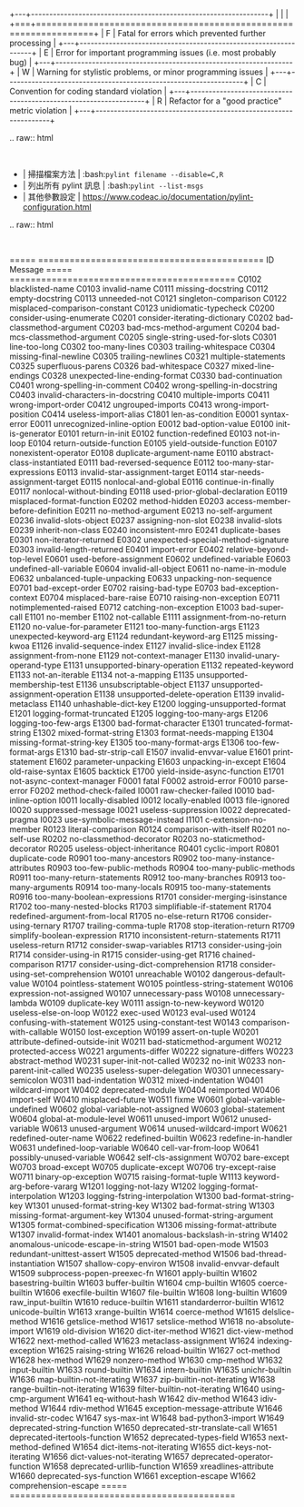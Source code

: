 +---+-----------------------------------------------------------------+
|   |                                                                 |
+===+=================================================================+
| F | Fatal for errors which prevented further processing             |
+---+-----------------------------------------------------------------+
| E | Error for important programming issues (i.e. most probably bug) |
+---+-----------------------------------------------------------------+
| W | Warning for stylistic problems, or minor programming issues     |
+---+-----------------------------------------------------------------+
| C | Convention for coding standard violation                        |
+---+-----------------------------------------------------------------+
| R | Refactor for a "good practice" metric violation                 |
+---+-----------------------------------------------------------------+


.. raw:: html

  <br>


- | 掃描檔案方法
  | :bash:`pylint filename --disable=C,R`
- | 列出所有 pylint 訊息
  | :bash:`pylint --list-msgs`
- | 其他參數設定
  | https://www.codeac.io/documentation/pylint-configuration.html


.. raw:: html

  <br>


=====  ===========================================
ID     Message
=====  ===========================================
C0102  blacklisted-name
C0103  invalid-name
C0111  missing-docstring
C0112  empty-docstring
C0113  unneeded-not
C0121  singleton-comparison
C0122  misplaced-comparison-constant
C0123  unidiomatic-typecheck
C0200  consider-using-enumerate
C0201  consider-iterating-dictionary
C0202  bad-classmethod-argument
C0203  bad-mcs-method-argument
C0204  bad-mcs-classmethod-argument
C0205  single-string-used-for-slots
C0301  line-too-long
C0302  too-many-lines
C0303  trailing-whitespace
C0304  missing-final-newline
C0305  trailing-newlines
C0321  multiple-statements
C0325  superfluous-parens
C0326  bad-whitespace
C0327  mixed-line-endings
C0328  unexpected-line-ending-format
C0330  bad-continuation
C0401  wrong-spelling-in-comment
C0402  wrong-spelling-in-docstring
C0403  invalid-characters-in-docstring
C0410  multiple-imports
C0411  wrong-import-order
C0412  ungrouped-imports
C0413  wrong-import-position
C0414  useless-import-alias
C1801  len-as-condition
E0001  syntax-error
E0011  unrecognized-inline-option
E0012  bad-option-value
E0100  init-is-generator
E0101  return-in-init
E0102  function-redefined
E0103  not-in-loop
E0104  return-outside-function
E0105  yield-outside-function
E0107  nonexistent-operator
E0108  duplicate-argument-name
E0110  abstract-class-instantiated
E0111  bad-reversed-sequence
E0112  too-many-star-expressions
E0113  invalid-star-assignment-target
E0114  star-needs-assignment-target
E0115  nonlocal-and-global
E0116  continue-in-finally
E0117  nonlocal-without-binding
E0118  used-prior-global-declaration
E0119  misplaced-format-function
E0202  method-hidden
E0203  access-member-before-definition
E0211  no-method-argument
E0213  no-self-argument
E0236  invalid-slots-object
E0237  assigning-non-slot
E0238  invalid-slots
E0239  inherit-non-class
E0240  inconsistent-mro
E0241  duplicate-bases
E0301  non-iterator-returned
E0302  unexpected-special-method-signature
E0303  invalid-length-returned
E0401  import-error
E0402  relative-beyond-top-level
E0601  used-before-assignment
E0602  undefined-variable
E0603  undefined-all-variable
E0604  invalid-all-object
E0611  no-name-in-module
E0632  unbalanced-tuple-unpacking
E0633  unpacking-non-sequence
E0701  bad-except-order
E0702  raising-bad-type
E0703  bad-exception-context
E0704  misplaced-bare-raise
E0710  raising-non-exception
E0711  notimplemented-raised
E0712  catching-non-exception
E1003  bad-super-call
E1101  no-member
E1102  not-callable
E1111  assignment-from-no-return
E1120  no-value-for-parameter
E1121  too-many-function-args
E1123  unexpected-keyword-arg
E1124  redundant-keyword-arg
E1125  missing-kwoa
E1126  invalid-sequence-index
E1127  invalid-slice-index
E1128  assignment-from-none
E1129  not-context-manager
E1130  invalid-unary-operand-type
E1131  unsupported-binary-operation
E1132  repeated-keyword
E1133  not-an-iterable
E1134  not-a-mapping
E1135  unsupported-membership-test
E1136  unsubscriptable-object
E1137  unsupported-assignment-operation
E1138  unsupported-delete-operation
E1139  invalid-metaclass
E1140  unhashable-dict-key
E1200  logging-unsupported-format
E1201  logging-format-truncated
E1205  logging-too-many-args
E1206  logging-too-few-args
E1300  bad-format-character
E1301  truncated-format-string
E1302  mixed-format-string
E1303  format-needs-mapping
E1304  missing-format-string-key
E1305  too-many-format-args
E1306  too-few-format-args
E1310  bad-str-strip-call
E1507  invalid-envvar-value
E1601  print-statement
E1602  parameter-unpacking
E1603  unpacking-in-except
E1604  old-raise-syntax
E1605  backtick
E1700  yield-inside-async-function
E1701  not-async-context-manager
F0001  fatal
F0002  astroid-error
F0010  parse-error
F0202  method-check-failed
I0001  raw-checker-failed
I0010  bad-inline-option
I0011  locally-disabled
I0012  locally-enabled
I0013  file-ignored
I0020  suppressed-message
I0021  useless-suppression
I0022  deprecated-pragma
I0023  use-symbolic-message-instead
I1101  c-extension-no-member
R0123  literal-comparison
R0124  comparison-with-itself
R0201  no-self-use
R0202  no-classmethod-decorator
R0203  no-staticmethod-decorator
R0205  useless-object-inheritance
R0401  cyclic-import
R0801  duplicate-code
R0901  too-many-ancestors
R0902  too-many-instance-attributes
R0903  too-few-public-methods
R0904  too-many-public-methods
R0911  too-many-return-statements
R0912  too-many-branches
R0913  too-many-arguments
R0914  too-many-locals
R0915  too-many-statements
R0916  too-many-boolean-expressions
R1701  consider-merging-isinstance
R1702  too-many-nested-blocks
R1703  simplifiable-if-statement
R1704  redefined-argument-from-local
R1705  no-else-return
R1706  consider-using-ternary
R1707  trailing-comma-tuple
R1708  stop-iteration-return
R1709  simplify-boolean-expression
R1710  inconsistent-return-statements
R1711  useless-return
R1712  consider-swap-variables
R1713  consider-using-join
R1714  consider-using-in
R1715  consider-using-get
R1716  chained-comparison
R1717  consider-using-dict-comprehension
R1718  consider-using-set-comprehension
W0101  unreachable
W0102  dangerous-default-value
W0104  pointless-statement
W0105  pointless-string-statement
W0106  expression-not-assigned
W0107  unnecessary-pass
W0108  unnecessary-lambda
W0109  duplicate-key
W0111  assign-to-new-keyword
W0120  useless-else-on-loop
W0122  exec-used
W0123  eval-used
W0124  confusing-with-statement
W0125  using-constant-test
W0143  comparison-with-callable
W0150  lost-exception
W0199  assert-on-tuple
W0201  attribute-defined-outside-init
W0211  bad-staticmethod-argument
W0212  protected-access
W0221  arguments-differ
W0222  signature-differs
W0223  abstract-method
W0231  super-init-not-called
W0232  no-init
W0233  non-parent-init-called
W0235  useless-super-delegation
W0301  unnecessary-semicolon
W0311  bad-indentation
W0312  mixed-indentation
W0401  wildcard-import
W0402  deprecated-module
W0404  reimported
W0406  import-self
W0410  misplaced-future
W0511  fixme
W0601  global-variable-undefined
W0602  global-variable-not-assigned
W0603  global-statement
W0604  global-at-module-level
W0611  unused-import
W0612  unused-variable
W0613  unused-argument
W0614  unused-wildcard-import
W0621  redefined-outer-name
W0622  redefined-builtin
W0623  redefine-in-handler
W0631  undefined-loop-variable
W0640  cell-var-from-loop
W0641  possibly-unused-variable
W0642  self-cls-assignment
W0702  bare-except
W0703  broad-except
W0705  duplicate-except
W0706  try-except-raise
W0711  binary-op-exception
W0715  raising-format-tuple
W1113  keyword-arg-before-vararg
W1201  logging-not-lazy
W1202  logging-format-interpolation
W1203  logging-fstring-interpolation
W1300  bad-format-string-key
W1301  unused-format-string-key
W1302  bad-format-string
W1303  missing-format-argument-key
W1304  unused-format-string-argument
W1305  format-combined-specification
W1306  missing-format-attribute
W1307  invalid-format-index
W1401  anomalous-backslash-in-string
W1402  anomalous-unicode-escape-in-string
W1501  bad-open-mode
W1503  redundant-unittest-assert
W1505  deprecated-method
W1506  bad-thread-instantiation
W1507  shallow-copy-environ
W1508  invalid-envvar-default
W1509  subprocess-popen-preexec-fn
W1601  apply-builtin
W1602  basestring-builtin
W1603  buffer-builtin
W1604  cmp-builtin
W1605  coerce-builtin
W1606  execfile-builtin
W1607  file-builtin
W1608  long-builtin
W1609  raw_input-builtin
W1610  reduce-builtin
W1611  standarderror-builtin
W1612  unicode-builtin
W1613  xrange-builtin
W1614  coerce-method
W1615  delslice-method
W1616  getslice-method
W1617  setslice-method
W1618  no-absolute-import
W1619  old-division
W1620  dict-iter-method
W1621  dict-view-method
W1622  next-method-called
W1623  metaclass-assignment
W1624  indexing-exception
W1625  raising-string
W1626  reload-builtin
W1627  oct-method
W1628  hex-method
W1629  nonzero-method
W1630  cmp-method
W1632  input-builtin
W1633  round-builtin
W1634  intern-builtin
W1635  unichr-builtin
W1636  map-builtin-not-iterating
W1637  zip-builtin-not-iterating
W1638  range-builtin-not-iterating
W1639  filter-builtin-not-iterating
W1640  using-cmp-argument
W1641  eq-without-hash
W1642  div-method
W1643  idiv-method
W1644  rdiv-method
W1645  exception-message-attribute
W1646  invalid-str-codec
W1647  sys-max-int
W1648  bad-python3-import
W1649  deprecated-string-function
W1650  deprecated-str-translate-call
W1651  deprecated-itertools-function
W1652  deprecated-types-field
W1653  next-method-defined
W1654  dict-items-not-iterating
W1655  dict-keys-not-iterating
W1656  dict-values-not-iterating
W1657  deprecated-operator-function
W1658  deprecated-urllib-function
W1659  xreadlines-attribute
W1660  deprecated-sys-function
W1661  exception-escape
W1662  comprehension-escape
=====  ===========================================
